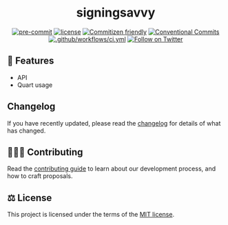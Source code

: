 <h1 align="center">signingsavvy</h1>

<div align="center">

[![pre-commit](https://img.shields.io/badge/pre--commit-enabled-brightgreen?style=flat-square&logo=pre-commit&logoColor=white)](https://github.com/pre-commit/pre-commit) [![license](https://img.shields.io/badge/license-MIT-blue.svg)](https://github.com/blackboardd/magui/blob/main/LICENSE) [![Commitizen friendly](https://img.shields.io/badge/commitizen-friendly-brightgreen.svg)](http://commitizen.github.io/cz-cli/) [![Conventional Commits](https://img.shields.io/badge/Conventional%20Commits-1.0.0-yellow.svg?style=flat-square)](https://conventionalcommits.org) [![.github/workflows/ci.yml](https://github.com/blackboardd/signingsavvy/actions/workflows/ci.yml/badge.svg)](https://github.com/blackboardd/signingsavvy/actions/workflows/ci.yml)  [![Follow on Twitter](https://img.shields.io/twitter/follow/blkboardd.svg?label=follow+blkboardd)](https://twitter.com/blkboardd)

</div>

## 👠 Features

- API
- Quart usage

## Changelog

If you have recently updated, please read the [changelog](/docs/CHANGELOG.md) for details of what has changed.

## 🧑‍🤝‍🧑 Contributing

Read the [contributing guide](/docs/CONTRIBUTING.md) to learn about our development process, and how to craft proposals.

## ⚖️ License

This project is licensed under the terms of the [MIT license](/docs/LICENSE).
